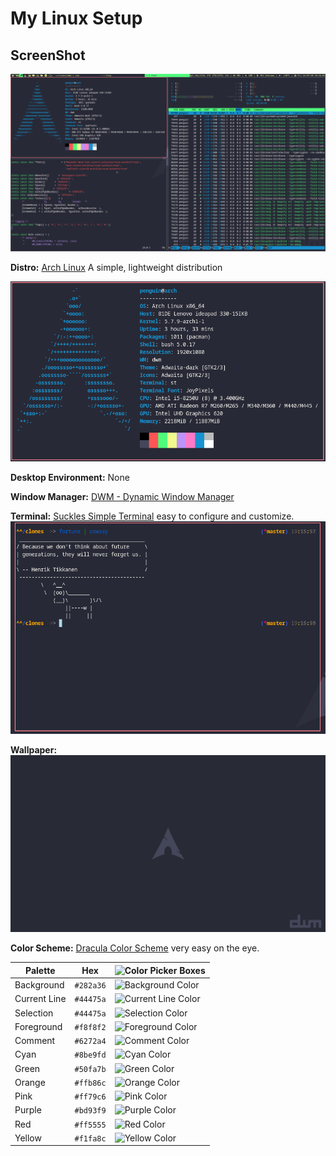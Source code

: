 # My Linux Setup

## ScreenShot

![All](Screenshots/All.png)

**Distro:** [Arch Linux](https://www.archlinux.org/) A simple, lightweight distribution

![neofetch](Screenshots/distro.png)

**Desktop Environment:** None

**Window Manager:** [DWM - Dynamic Window Manager](https://dwm.suckless.org/)

**Terminal:** [Suckles Simple Terminal](https://st.suckless.org/) easy to configure and customize.
![st](Screenshots/st.png)

**Wallpaper:** ![WP](Screenshots/WP.png)

**Color Scheme:** [Dracula Color Scheme](https://github.com/dracula/dracula-theme) very easy on the eye.


Palette      | Hex       | ![Color Picker Boxes](https://draculatheme.com/static/img/color-boxes/eyedropper.png)
---          | ---       | ---
Background   | `#282a36` | ![Background Color](https://draculatheme.com/static/img/color-boxes/background.png)
Current Line | `#44475a` | ![Current Line Color](https://draculatheme.com/static/img/color-boxes/current_line.png)
Selection    | `#44475a` | ![Selection Color](https://draculatheme.com/static/img/color-boxes/selection.png)
Foreground   | `#f8f8f2` | ![Foreground Color](https://draculatheme.com/static/img/color-boxes/foreground.png)
Comment      | `#6272a4` | ![Comment Color](https://draculatheme.com/static/img/color-boxes/comment.png)
Cyan         | `#8be9fd` | ![Cyan Color](https://draculatheme.com/static/img/color-boxes/cyan.png)
Green        | `#50fa7b` | ![Green Color](https://draculatheme.com/static/img/color-boxes/green.png)
Orange       | `#ffb86c` | ![Orange Color](https://draculatheme.com/static/img/color-boxes/orange.png)
Pink         | `#ff79c6` | ![Pink Color](https://draculatheme.com/static/img/color-boxes/pink.png)
Purple       | `#bd93f9` | ![Purple Color](https://draculatheme.com/static/img/color-boxes/purple.png)
Red          | `#ff5555` | ![Red Color](https://draculatheme.com/static/img/color-boxes/red.png)
Yellow       | `#f1fa8c` | ![Yellow Color](https://draculatheme.com/static/img/color-boxes/yellow.png)

